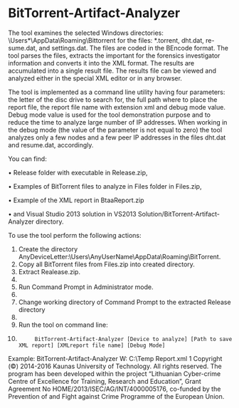 # BitTorrent-Artifact-Analyzer
The tool examines the selected Windows directories: \Users\*\AppData\Roaming\Bittorrent for the files: *.torrent, dht.dat, re-sume.dat, and settings.dat. The files are coded in the BEncode format. The tool parses the files, extracts the important for the forensics investigator information and converts it into the XML format. The results are accumulated into a single result file. The results file can be viewed and analyzed either in the special XML editor or in any browser.

The tool is implemented as a command line utility having four parameters: the letter of the disc drive to search for, the full path where to place the report file, the report file name with extension xml and debug mode value. Debug mode value is used for the tool demonstration purpose and to reduce the time to analyze large number of IP addresses. When working in the debug mode (the value of the parameter is not equal to zero) the tool analyzes only a few nodes and a few peer IP addresses in the files dht.dat and resume.dat, accordingly.

You can find:

•	Release folder with executable in Release.zip,

•	Examples of BitTorrent files to analyze in Files folder in Files.zip,

•	Example of the XML report in BtaaReport.zip

•	and Visual Studio 2013 solution in VS2013 Solution/BitTorrent-Artifact-Analyzer directory.


To use the tool perform the following actions: 

1.	Create the directory AnyDeviceLetter:\Users\AnyUserName\AppData\Roaming\BitTorrent.
2.	Copy all BitTorrent files from Files.zip into created directory.
3.	Extract Realease.zip.
4.	
4.	Run Command Prompt in Administrator mode.
5.	
5.	Change working directory of Command Prompt to the extracted Release directory 
6.	
6.	Run the tool on command line:
7.	
            BitTorrent-Artifact-Analyzer [Device to analyze] [Path to save XML report] [XMLreport file name] [Debug Mode]

Example: 
       BitTorrent-Artifact-Analyzer W: C:\Temp Report.xml 1
Copyright (©) 2014-2016 Kaunas University of Technology. All rights reserved. The program has been developed within the project “Lithuanian Cyber-crime Centre of Excellence for Training, Research and Education”, Grant Agreement No HOME/2013/ISEC/AG/INT/4000005176, co-funded by the Prevention of and Fight against Crime Programme of the European Union.
